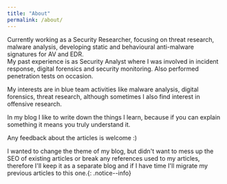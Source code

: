 ```yaml
---
title: "About"
permalink: /about/
---
```

Currently working as a Security Researcher, focusing on threat research, malware analysis, developing static and behavioural anti-malware signatures for AV and EDR.  
My past experience is as Security Analyst where I was involved in incident response, digital forensics and security monitoring. Also performed penetration tests on occasion.  

My interests are in blue team activities like malware analysis, digital forensics, threat research, although sometimes I also find interest in offensive research.  

In my blog I like to write down the things I learn, because if you can explain something it means you truly understand it.  

Any feedback about the articles is welcome :)

I wanted to change the theme of my blog, but didn't want to mess up the SEO of existing articles or break any references used to my articles, therefore I'll keep it as a separate blog and if I have time I'll migrate my previous articles to this one.{: .notice--info}


